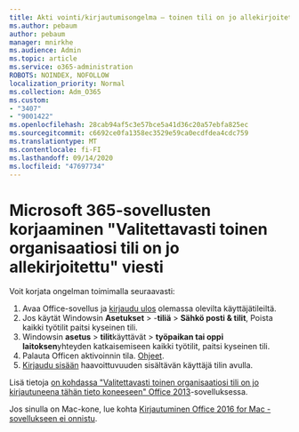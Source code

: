 ```yaml
---
title: Akti vointi/kirjautumisongelma – toinen tili on jo allekirjoitettu
ms.author: pebaum
author: pebaum
manager: mnirkhe
ms.audience: Admin
ms.topic: article
ms.service: o365-administration
ROBOTS: NOINDEX, NOFOLLOW
localization_priority: Normal
ms.collection: Adm_O365
ms.custom:
- "3407"
- "9001422"
ms.openlocfilehash: 28cab94af5c3e57bce5a41d36c20a57ebfa825ec
ms.sourcegitcommit: c6692ce0fa1358ec3529e59ca0ecdfdea4cdc759
ms.translationtype: MT
ms.contentlocale: fi-FI
ms.lasthandoff: 09/14/2020
ms.locfileid: "47697734"
---
```

# <a name="fixing-the-microsoft-365-apps-sorry-another-account-from-your-organization-is-already-signed-in-message"></a>Microsoft 365-sovellusten korjaaminen "Valitettavasti toinen organisaatiosi tili on jo allekirjoitettu" viesti

Voit korjata ongelman toimimalla seuraavasti:

1. Avaa Office-sovellus ja [kirjaudu ulos](https://support.office.com/article/5a20dc11-47e9-4b6f-945d-478cb6d92071) olemassa olevilta käyttäjätileiltä.   
2. Jos käytät Windowsin **Asetukset**  >  -**tiliä**  >  **Sähkö posti & tilit**, Poista kaikki työtilit paitsi kyseinen tili. 
3. Windowsin **asetus**  >  **tilit**käyttävät  >  **työpaikan tai oppi laitoksen**yhteyden katkaisemiseen kaikki työtilit, paitsi kyseinen tili. 
4. Palauta Officen aktivoinnin tila. [Ohjeet](https://docs.microsoft.com/office365/troubleshoot/activation/reset-office-365-proplus-activation-state
).
5. [Kirjaudu sisään](https://support.office.com/article/628ea040-f265-49de-b986-be09c3ebf8a9) haavoittuvuuden sisältävän käyttäjä tilin avulla. 

Lisä tietoja [on kohdassa "Valitettavasti toinen organisaatiosi tili on jo kirjautuneena tähän tieto koneeseen" Office 2013](https://docs.microsoft.com/office/troubleshoot/error-messages/another-account-already-signed-in)-sovelluksessa.

Jos sinulla on Mac-kone, lue kohta [Kirjautuminen Office 2016 for Mac -sovellukseen ei onnistu](https://docs.microsoft.com/office365/troubleshoot/authentication/sign-in-to-office-2016-for-mac-fail).